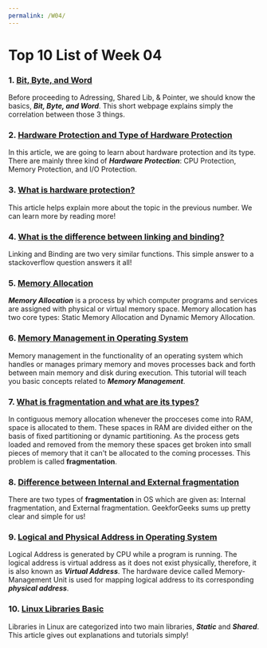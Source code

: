 ```yaml
---
permalink: /W04/
---
```


# Top 10 List of Week 04

### 1. [Bit, Byte, and Word](http://www.cs.sjsu.edu/~pearce/modules/lectures/co/ds/bits.htm)
Before proceeding to Adressing, Shared Lib, & Pointer, we should know the basics, <strong><i>Bit, Byte, and Word</i></strong>. This short webpage explains simply the correlation between those 3 things.

### 2. [Hardware Protection and Type of Hardware Protection](https://www.geeksforgeeks.org/hardware-protection-and-type-of-hardware-protection/)
In this article, we are going to learn about hardware protection and its type. There are mainly three kind of <strong><i>Hardware Protection</i></strong>: CPU Protection, Memory Protection, and I/O Protection.

### 3. [What is hardware protection?](https://www.includehelp.com/operating-systems/hardware-protection.aspx)
This article helps explain more about the topic in the previous number. We can learn more by reading more!

### 4. [What is the difference between linking and binding?](https://stackoverflow.com/questions/26193559/what-is-the-difference-between-linking-and-binding)
Linking and Binding are two very similar functions. This simple answer to a stackoverflow question answers it all!

### 5. [Memory Allocation](https://www.techopedia.com/definition/27492/memory-allocation)
<strong><i>Memory Allocation</i></strong> is a process by which computer programs and services are assigned with physical or virtual memory space. Memory allocation has two core types: Static Memory Allocation and Dynamic Memory Allocation.

### 6. [Memory Management in Operating System](https://www.tutorialspoint.com/operating_system/os_memory_management.htm)
Memory management in the functionality of an operating system which handles or manages primary memory and moves processes back and forth between main memory and disk during execution. This tutorial will teach you basic concepts related to <strong><i>Memory Management</i></strong>.

### 7. [What is fragmentation and what are its types?](https://afteracademy.com/blog/what-is-fragmentation-and-what-are-its-types)
In contiguous memory allocation whenever the procceses come into RAM, space is allocated to them. These spaces in RAM are divided either on the basis of fixed partitioning or dynamic partitioning. As the process gets loaded and removed from the memory these spaces get broken into small pieces of memory that it can't be allocated to the coming processes. This problem is called <strong>fragmentation</strong>.

### 8. [Difference between Internal and External fragmentation](https://www.geeksforgeeks.org/difference-between-internal-and-external-fragmentation/)
There are two types of <strong>fragmentation</strong> in OS which are given as: Internal fragmentation, and External fragmentation. GeekforGeeks sums up pretty clear and simple for us!

### 9. [Logical and Physical Address in Operating System](https://www.geeksforgeeks.org/logical-and-physical-address-in-operating-system)
Logical Address is generated by CPU while a program is running. The logical address is virtual address as it does not exist physically, therefore, it is also known as <strong><i>Virtual Address</i></strong>. The hardware device called Memory-Management Unit is used for mapping logical address to its corresponding <strong><i>physical address</i></strong>.

### 10. [Linux Libraries Basic](http://www.yolinux.com/TUTORIALS/LibraryArchives-StaticAndDynamic.html)
Libraries in Linux are categorized into two main libraries, <strong><i>Static</i></strong> and <strong><i>Shared</i></strong>. This article gives out explanations and tutorials simply!
